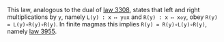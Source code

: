 This law, analogous to the dual of [law 3308](https://teorth.github.io/equational_theories/implications/?3308), states that left and right multiplications by `y`, namely `L(y) : x ↦ y◇x` and `R(y) : x ↦ x◇y`, obey `R(y) = L(y)∘R(y)∘R(y)`.  In finite magmas this implies `R(y) = R(y)∘L(y)∘R(y)`, namely [law 3955](https://teorth.github.io/equational_theories/implications/?3955).
